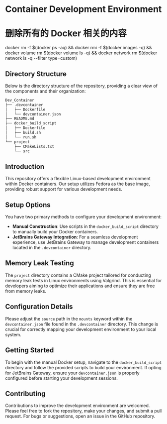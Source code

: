 # Container Development Environment
# 删除所有的 Docker 相关的内容

docker rm -f $(docker ps -aq) && docker rmi -f $(docker images -q) && docker volume rm $(docker volume ls -q) && docker network rm $(docker network ls -q --filter type=custom)


## Directory Structure
Below is the directory structure of the repository, providing a clear view of the components and their organization:

``` markdown
Dev_Container
├── .devcontainer
│   ├── Dockerfile
│   └── devcontainer.json
├── README.md
├── docker_build_script
│   ├── Dockerfile
│   ├── build.sh
│   └── run.sh
└── project
    ├── CMakeLists.txt
    └── src
```


## Introduction
This repository offers a flexible Linux-based development environment within Docker containers. Our setup utilizes Fedora as the base image, providing robust support for various development needs.

## Setup Options
You have two primary methods to configure your development environment:

- **Manual Construction**: Use scripts in the `docker_build_script` directory to manually build your Docker containers.
- **JetBrains Gateway Integration**: For a seamless development experience, use JetBrains Gateway to manage development containers located in the `.devcontainer` directory.

## Memory Leak Testing
The `project` directory contains a CMake project tailored for conducting memory leak tests in Linux environments using Valgrind. This is essential for developers aiming to optimize their applications and ensure they are free from memory leaks.

## Configuration Details
Please adjust the `source` path in the `mounts` keyword within the `devcontainer.json` file found in the `.devcontainer` directory. This change is crucial for correctly mapping your development environment to your local system.

## Getting Started
To begin with the manual Docker setup, navigate to the `docker_build_script` directory and follow the provided scripts to build your environment. If opting for JetBrains Gateway, ensure your `devcontainer.json` is properly configured before starting your development sessions.

## Contributing
Contributions to improve the development environment are welcomed. Please feel free to fork the repository, make your changes, and submit a pull request. For bugs or suggestions, open an issue in the GitHub repository.
